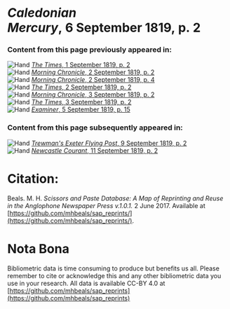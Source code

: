 # *Caledonian Mercury*, 6 September 1819, p. 2  
  
### Content from this page previously appeared in:  
![Hand](http://scissorsandpaste.net/wp-content/uploads/2017/06/smallhandpointer.png) [*The Times*, 1 September 1819, p. 2](https://mhbeals.github.io/sap_html/The-Times/The-Times-1-September-1819-p-2)  
![Hand](http://scissorsandpaste.net/wp-content/uploads/2017/06/smallhandpointer.png) [*Morning Chronicle*, 2 September 1819, p. 2](https://mhbeals.github.io/sap_html/Morning-Chronicle/Morning-Chronicle-2-September-1819-p-2)  
![Hand](http://scissorsandpaste.net/wp-content/uploads/2017/06/smallhandpointer.png) [*Morning Chronicle*, 2 September 1819, p. 4](https://mhbeals.github.io/sap_html/Morning-Chronicle/Morning-Chronicle-2-September-1819-p-4)  
![Hand](http://scissorsandpaste.net/wp-content/uploads/2017/06/smallhandpointer.png) [*The Times*, 2 September 1819, p. 2](https://mhbeals.github.io/sap_html/The-Times/The-Times-2-September-1819-p-2)  
![Hand](http://scissorsandpaste.net/wp-content/uploads/2017/06/smallhandpointer.png) [*Morning Chronicle*, 3 September 1819, p. 2](https://mhbeals.github.io/sap_html/Morning-Chronicle/Morning-Chronicle-3-September-1819-p-2)  
![Hand](http://scissorsandpaste.net/wp-content/uploads/2017/06/smallhandpointer.png) [*The Times*, 3 September 1819, p. 2](https://mhbeals.github.io/sap_html/The-Times/The-Times-3-September-1819-p-2)  
![Hand](http://scissorsandpaste.net/wp-content/uploads/2017/06/smallhandpointer.png) [*Examiner*, 5 September 1819, p. 15](https://mhbeals.github.io/sap_html/Examiner/Examiner-5-September-1819-p-15)  
  
### Content from this page subsequently appeared in:  
![Hand](http://scissorsandpaste.net/wp-content/uploads/2017/06/smallhandpointer.png) [*Trewman's Exeter Flying Post*, 9 September 1819, p. 2](https://mhbeals.github.io/sap_html/Trewman's-Exeter-Flying-Post/Trewman's-Exeter-Flying-Post-9-September-1819-p-2)  
![Hand](http://scissorsandpaste.net/wp-content/uploads/2017/06/smallhandpointer.png) [*Newcastle Courant*, 11 September 1819, p. 2](https://mhbeals.github.io/sap_html/Newcastle-Courant/Newcastle-Courant-11-September-1819-p-2)  


# Citation: 

Beals. M. H. *Scissors and Paste Database: A Map of Reprinting and Reuse in the Anglophone Newspaper Press v.1.0.1.* 2 June 2017. Available at [https://github.com/mhbeals/sap_reprints/](https://github.com/mhbeals/sap_reprints/). 

# Nota Bona

Bibliometric data is time consuming to produce but benefits us all. Please remember to cite or acknowledge this and any other bibliometric data you use in your research. All data is available CC-BY 4.0 at [https://github.com/mhbeals/sap_reprints](https://github.com/mhbeals/sap_reprints)